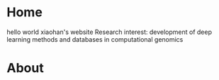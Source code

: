 # Home
hello world
xiaohan's website
Research interest: development of deep learning methods and databases in computational genomics

# About
